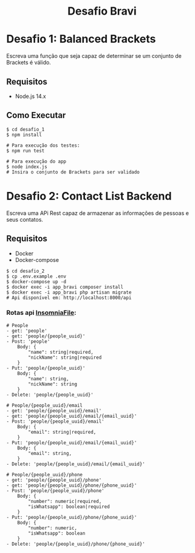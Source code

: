 <h1 align="center">
    Desafio Bravi
</h1>

# Desafio 1: Balanced Brackets

Escreva uma função que seja capaz de determinar se um conjunto de Brackets é válido.

## Requisitos
- Node.js 14.x

## Como Executar
```
$ cd desafio_1
$ npm install

# Para execução dos testes:
$ npm run test

# Para execução do app
$ node index.js
# Insira o conjunto de Brackets para ser validado
```

# Desafio 2: Contact List Backend

Escreva uma APi Rest capaz de armazenar as informações de pessoas e seus contatos. 

## Requisitos
- Docker
- Docker-compose

```
$ cd desafio_2
$ cp .env.example .env
$ docker-compose up -d
$ docker exec -i app_bravi composer install
$ docker exec -i app_bravi php artisan migrate
# Api disponível em: http://localhost:8000/api
```

### Rotas api [InsomniaFile](desafio_2/InsomniaFile.json):
```
# People
- get: 'people'
- get: 'people/{people_uuid}'
- Post: 'people'
    Body: {
        "name": string|required,
        "nickName": string|required
    }
- Put: 'people/{people_uuid}'
    Body: {
        "name": string,
        "nickName": string
    }
- Delete: 'people/{people_uuid}'

# People/{people_uuid}/email
- get: 'people/{people_uuid}/email'
- get: 'people/{people_uuid}/email/{email_uuid}'
- Post: 'people/{people_uuid}/email'
    Body: {
        "email": string|required,
    }
- Put: 'people/{people_uuid}/email/{email_uuid}'
    Body: {
        "email": string,
    }
- Delete: 'people/{people_uuid}/email/{email_uuid}'

# People/{people_uuid}/phone
- get: 'people/{people_uuid}/phone'
- get: 'people/{people_uuid}/phone/{phone_uuid}'
- Post: 'people/{people_uuid}/phone'
    Body: {
        "number": numeric|required,
        "isWhatsapp": boolean|required
    }
- Put: 'people/{people_uuid}/phone/{phone_uuid}'
    Body: {
        "number": numeric,
        "isWhatsapp": boolean
    }
- Delete: 'people/{people_uuid}/phone/{phone_uuid}'

```
